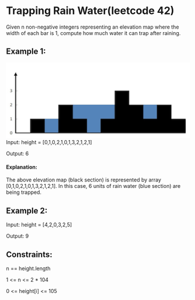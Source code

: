 # Trapping Rain Water(leetcode 42)

Given n non-negative integers representing an elevation map where the width of each bar is 1, compute how much water it can trap after raining.

## Example 1:
![Alt text](image.png)
Input: height = [0,1,0,2,1,0,1,3,2,1,2,1]

Output: 6

#### Explanation:
 The above elevation map (black section) is represented by array [0,1,0,2,1,0,1,3,2,1,2,1]. In this case, 6 units of rain water (blue section) are being trapped.

## Example 2:

Input: height = [4,2,0,3,2,5]

Output: 9
 

## Constraints:

n == height.length

1 <= n <= 2 * 104

0 <= height[i] <= 105